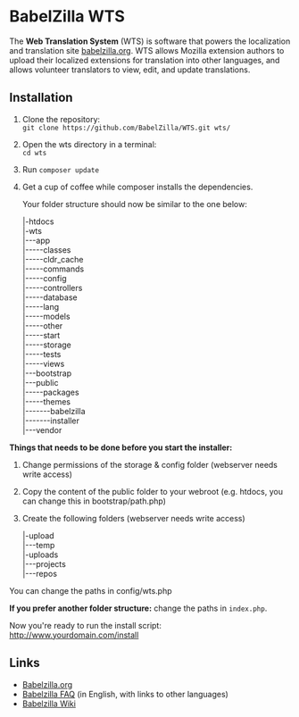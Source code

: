 # BabelZilla WTS

The **Web Translation System** (WTS) is software that powers the localization and translation site [babelzilla.org](http://www.babelzilla.org). WTS allows Mozilla extension authors to upload their localized extensions for translation into other languages, and allows volunteer translators to view, edit, and update translations.

## Installation

1. Clone the repository:  
	`git clone https://github.com/BabelZilla/WTS.git wts/`

1. Open the wts directory in a terminal:  
	`cd wts`

1. Run `composer update`

1. Get a cup of coffee while composer installs the dependencies.

	Your folder structure should now be similar to the one below:

	|-htdocs  
	|-wts  
	|---app  
	|-----classes  
	|-----cldr_cache  
	|-----commands  
	|-----config  
	|-----controllers  
	|-----database  
	|-----lang  
	|-----models  
	|-----other  
	|-----start  
	|-----storage  
	|-----tests  
	|-----views  
	|---bootstrap  
	|---public  
	|-----packages  
	|-----themes  
	|-------babelzilla  
	|-------installer  
	|---vendor  

**Things that needs to be done before you start the installer:**

1. Change permissions of the storage & config folder (webserver needs write access)     
1. Copy the content of the public folder to your webroot (e.g. htdocs, you can change this in bootstrap/path.php)     
1. Create the following folders (webserver needs write access)    

	|-upload    
	|---temp    
	|-uploads    
	|---projects     
	|---repos    

You can change the paths in config/wts.php     

**If you prefer another folder structure:** change the paths in `index.php`.

Now you're ready to run the install script: http://www.yourdomain.com/install    



## Links
* [Babelzilla.org](http://www.babelzilla.org)
* [Babelzilla FAQ](http://www.babelzilla.org/index.php?option=com_content&task=category&sectionid=3&id=7&Itemid=25) (in English, with links to other languages)
* [Babelzilla Wiki](http://babelwiki.babelzilla.org/index.php?title=Main_Page)
